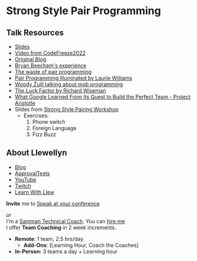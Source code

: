 # Strong Style Pair Programming

## Talk Resources
* [Slides](https://github.com/isidore/Talks/raw/master/Slides/Pair%20Programming.pptx)
* [Video from CodeFreeze2022](https://vimeo.com/675650906)
* [Original Blog](http://llewellynfalco.blogspot.com/2014/06/llewellyns-strong-style-pairing.html)
* [Bryan Beecham's experience](https://llewellynfalco.blogspot.com/2016/06/interview-with-bryan-beecham-about.html)
* [The waste of pair programming](https://llewellynfalco.blogspot.com/2011/04/value-of-pair-programming.html)
* [Pair Programming Illuminated by Laurie Williams](https://www.amazon.com/dp/0201745763/)
* [Woody Zuill talking about mob programming](https://www.youtube.com/watch?v=SHOVVnRB4h0)
* [The Luck Factor by Richard Wiseman](https://www.amazon.com/dp/0786869143/)
* [What Google Learned From Its Quest to Build the Perfect Team - Project Aristotle](https://www.nytimes.com/2016/02/28/magazine/what-google-learned-from-its-quest-to-build-the-perfect-team.html)
* Slides from [Strong Style Pairing Workshop](https://www.slideshare.net/llewellynfalco/strong-style-pairing)
  * Exercises:
    1. Phone switch
    2. Foreign Language  
    3. Fizz Buzz   


## About Llewellyn<!-- include: llewellyn.md -->

* [Blog](https://llewellynfalco.blogspot.com/)
* [ApprovalTests](https://github.com/approvals/)
* [YouTube](https://www.youtube.com/user/isidoreus/videos)
* [Twitch](https://www.twitch.tv/llewellynfalco)
* [Learn With Llew](https://github.com/LearnWithLlew)

**Invite** me to [Speak at your conference](Speaking_at_conferences.md)

*or*  
I'm a [Samman Technical Coach](https://sammancoaching.org/). You can [hire me](http://llewellynfalco.blogspot.com/p/hire-me.html)  
I offer **Team Coaching** in 2 week increments.
* **Remote**: 1 team, 2.5 hrs/day  
    * **Add-Ons**: [Learning Hour, Coach the Coaches]
* **In-Person:**  3 teams a day + Learning hour

<!-- endInclude -->

